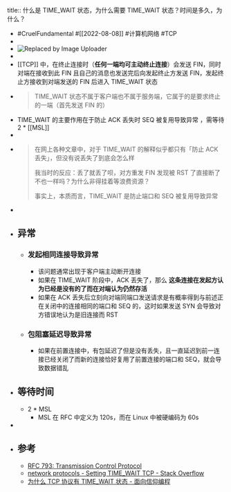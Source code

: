 title:: 什么是 TIME_WAIT 状态，为什么需要 TIME_WAIT 状态？时间是多久，为什么？

- #CruelFundamental #[[2022-08-08]] #计算机网络 #TCP
-
- ![Replaced by Image Uploader](https://vip2.loli.io/2022/08/08/aw5coTdSxhbDQCs.png)
-
- [[TCP]] 中，在终止连接时（**任何一端均可主动终止连接**）会发送 FIN，同时对端在接收到此 FIN 且自己的消息也发送完后向发起终止方发送 FIN，发起终止方接收到对端发送的 FIN 后进入 TIME_WAIT 状态
- > TIME_WAIT 状态不属于客户端也不属于服务端，它属于的是要求终止的一端（首先发送 FIN 的）
- TIME_WAIT 的主要作用在于防止 ACK 丢失时 SEQ 被复用导致异常 ，需等待 2 * [[MSL]]
-
- > 在网上各种文章中，对于 TIME_WAIT 的解释似乎都只有「防止 ACK 丢失」，但没有说丢失了到底会怎么样
  > 
  > 我当时的反应：丢了就丢了呗，对方重发 FIN 发现被 RST 了直接断了不也一样吗？为什么非得挂着等浪费资源？
  >
  > 事实上，本质而言，TIME_WAIT 是防止端口和 SEQ 被复用导致异常
-
- ## 异常
	- ### 发起相同连接导致异常
		- 该问题通常出现于客户端主动断开连接
		- 如果在 TIME_WAIT 阶段中，ACK 丢失了，那么 **这条连接在发起方认为已经是没有的了而在对端认为仍然存活**
		- 如果在 ACK 丢失后立刻向对端同端口发送请求是有概率得到与前述正在关闭中的连接相同的端口和 SEQ 的，这时如果发送 SYN 会导致对方错误地认为是旧连接而 RST
	- ### 包阻塞延迟导致异常
		- 如果在前置连接中，有包延迟了但是没有丢失，且一直延迟到前一连接已经关闭了而新的连接恰好复用了前置连接的端口和 SEQ，就会导致数据错乱
- ## 等待时间
	- 2 * MSL
		- MSL 在 RFC 中定义为 120s，而在 Linux 中被硬编码为 60s
-
- ## 参考
	- [RFC 793: Transmission Control Protocol](https://www.rfc-editor.org/rfc/rfc793.html#section-3.5)
	- [network protocols - Setting TIME_WAIT TCP - Stack Overflow](https://stackoverflow.com/questions/337115/setting-time-wait-tcp)
	- [为什么 TCP 协议有 TIME_WAIT 状态 - 面向信仰编程](https://draveness.me/whys-the-design-tcp-time-wait/#fn:5)